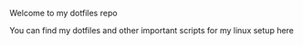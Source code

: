 Welcome to my dotfiles repo

You can find my dotfiles and other important scripts for my linux setup here
